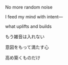 No more random noise

I feed my mind with intent—

what uplifts and builds


もう雑音は入れない

意図をもって満たす心

高め築くものだけ